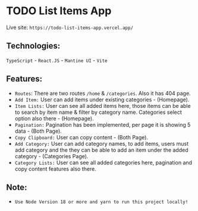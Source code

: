 # TODO List Items App

Live site: `https://todo-list-items-app.vercel.app/`

## Technologies:

`TypeScript` - `React.JS` - `Mantine UI` - `Vite`

## Features:

- `Routes`: There are two routes `/home` & `/categories`. Also it has 404 page.
- `Add Item:` User can add items under existing categories - (Homepage).
- `Item Lists:` User can see all added items here, those items can be able to search by item name & filter by category name. Categories select option also there - (Homepage).
- `Pagination:` Pagination has been implemented, per page it is showing 5 data - (Both Page).
- `Copy Clipboard:` User can copy content - (Both Page).
- `Add Category:` User can add category names, to add items, users must add category and the they can be able to add an item under the added category - (Categories Page).
- `Category Lists:` User can see all added categories here, pagination and copy content features also there.

## Note:

- `Use Node Version 18 or more and yarn to run this project locally!`
